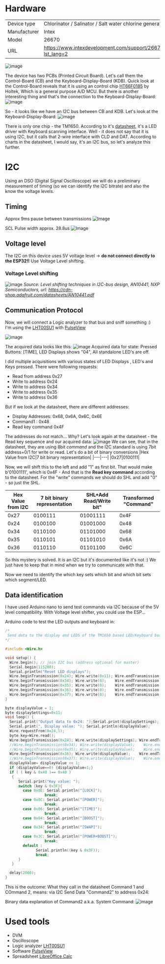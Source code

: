# Hardware
| | |
|----|----|
|Device type|Chlorinator / Salinator / Salt water chlorine generator|
|Manufacturer|Intex|
|Model|26670|
|URL|https://www.intexdevelopment.com/support/26670/productdetail?lst_lang=2|

![image](https://github.com/aelias-eu/open-pool-control-module/assets/71124636/53268200-36d2-4510-a99d-1985ac8555df)


The device has two PCBs (Printed Circuit Board). Let's call them the Control-Board (CB) and the Keyboard-Display-Board (KDB).
Quick look at the Control-Board reveals that it is using an control chip [HT66F0185](https://datasheet.lcsc.com/lcsc/1810010214_Holtek-Semicon-HT66F0185_C81481.pdf) by Holtek, Which is a general purpose A/D MCU. But there is another interesting thing and that's the connection to the Keyboard-Display-Board:
![image](https://github.com/aelias-eu/open-pool-control-module/assets/71124636/3642bd01-eb4b-4c7a-8ae5-577d9a6d2d70)

So - it looks like we have an I2C bus between CB and KDB.
Let's look at the Keyboard-Display-Board:
![image](https://github.com/aelias-eu/open-pool-control-module/assets/71124636/71c18893-f580-4531-bad6-c72e5386f779)

There is only one chip - the TM1650. According to it's [datasheet](https://github.com/maxint-rd/TM16xx/blob/master/documents/LED%20driver%20TM1650%20v2.1%20EN.pdf), it's a LED driver with Keyboard scanning interface.  Well - it does not say that it is using I2C, but it calls that 2-wire interface with CLD and DAT. According to charts in the datasheet, I would say, it's an I2C bus, so let's analyze this further.

# I2C
Using an DSO (Digital Signal Oscilloscope) we will do a preliminary measurement of timing (so we can identify the I2C bitrate) and also the know the voltage levels.

## Timing
Approx 9ms pause between transmissions
![Image](https://github.com/users/aelias-eu/projects/3/assets/71124636/0cd080c4-25f0-442c-ac6b-393191f060ae)

SCL Pulse width approx.  28.8us
![Image](https://github.com/users/aelias-eu/projects/3/assets/71124636/18cf7536-315f-4e62-bf81-332fc88fc793)

## Voltage level
The I2C on this device uses 5V voltage level -> **do not connect directly to the ESP32!!**
Use Voltage Level shifting.

### Voltage Level shifting
![image](https://github.com/aelias-eu/open-pool-control-module/assets/71124636/3109b3a3-3bf7-42cd-88b1-d8994b045582)
*Source: Level shifting techniques in I2C-bus design, AN10441, NXP Semiconductors, url: https://cdn-shop.adafruit.com/datasheets/AN10441.pdf*

## Communication Protocol
Now, we will connect a Logic analyzer to that bus and sniff something :)  
I'm using the [LHT00SU1](https://sigrok.org/wiki/Noname_LHT00SU1) with [PulseView](https://sigrok.org/wiki/PulseView)

![image](https://github.com/aelias-eu/open-pool-control-module/assets/71124636/1b440afc-2610-4e66-b283-141ffc31b929)

The acquired data looks like this:
![image](https://github.com/aelias-eu/open-pool-control-module/assets/71124636/57479c8d-6449-4e1f-93ec-af6544aaf55d)
Acquired data for state: Pressed Buttons: [TIME], LED Displays shows "04", All standalone LED's are off.

I did multiple acquisitions with various states of LED Displays , LED's and Keys pressed. 
There were following requests:
 * Read from address 0x27
 * Write to address 0x24
 * Write to address 0x34
 * Write to address 0x35
 * Write to address 0x36

But if we look at the datasheet, there are different addresses:
* Display Addresses: 0x68, 0x6A, 0x6C, 0x6E
* Command1 : 0x48
* Read key command 0x4F

The addresses do not match... Why?
Let's look again at the datasheet - the Read key sequence and our acquired data:
![image](https://github.com/aelias-eu/open-pool-control-module/assets/71124636/0f700216-7649-4797-a79b-fbb722c70cb9)
We can see, that in the datasheet, they are using 8bit *command* and the I2C standard is using 7bit address+0/1 for write or read.
Let's do a bit of binary conversions
|Hex Value from I2C|7 bit binary representation|
|---|---|
|0x27|0100111|

Now, we will shift this to the left and add "1" as first bit. That would make b'01001111', which is 0x4F - And that is the **Read key command** according to the datasheet. For the "write" commands we should do SHL and add "0" - so just the SHL.

|Hex Value from I2C|7 bit binary representation|SHL+Add Read/Write bit"|Transformed "Command"|
|---|---|---|---|
|0x27|0100111|01001111|0x4F|
|0x24|0100100|01001000|0x48|
|0x34|0110100|01101000|0x68|
|0x35|0110101|01101010|0x6A|
|0x36|0110110|01101100|0x6C|

So this mystery is solved. It is an I2C but it's documented like it's not :) We just have to keep that in mind when we try to communicate with that.

Now we need to identify the which key sets which bit and which bit sets which segment/LED.

## Data identification
I have used Arduino nano to send test commands via I2C because of the 5V level compatibility. With Voltage level shifter, you could use the ESP...

Arduino code to test the LED outputs and keyboard in:
```c++
/*
 Send data to the display and LEDS of the TM1650 based LED/Keyboard board from Intex Chlorinator
*/

#include <Wire.h>

void setup() {
  Wire.begin(); // join I2C bus (address optional for master)
  Serial.begin(115200);
  Serial.println("Reset LED displays");
  Wire.beginTransmission(0x24); Wire.write(0x11); Wire.endTransmission();   // According to manual: It's the Command "Display ON, Brightness Level" 
  Wire.beginTransmission(0x34); Wire.write(0);    Wire.endTransmission();  
  Wire.beginTransmission(0x35); Wire.write(0);    Wire.endTransmission();    
  Wire.beginTransmission(0x36); Wire.write(0);    Wire.endTransmission(); 
  Wire.beginTransmission(0x37); Wire.write(0);    Wire.endTransmission();   
}

byte displayValue = 1;
byte displaySettings=0x11;
void loop() { 
  Serial.print("Output data to 0x24: ");Serial.print(displaySettings);
  Serial.print(", Display value: "); Serial.println(displayValue);
  Wire.requestFrom(0x24,1);
  byte key=Wire.read();
  Wire.beginTransmission(0x24); Wire.write(displaySettings); Wire.endTransmission();  // Send setting (brightness & display on/off
  //Wire.beginTransmission(0x34); Wire.write(displayValue);    Wire.endTransmission();  // Right LED Display
  //Wire.beginTransmission(0x35); Wire.write(displayValue);    Wire.endTransmission();  // Left LED Display
  Wire.beginTransmission(0x36); Wire.write(displayValue);    Wire.endTransmission();   // Status LEDs
  //Wire.beginTransmission(0x37); Wire.write(displayValue);    Wire.endTransmission();  // This is unused
  displayValue= displayValue << 1;
  if (displayValue==0) {displayValue=1;}
  if ( ( key & 0x40 )== 0x40 )
   {
      Serial.print("Key value: ");
      switch (key & 0x3F){
        case 0x0E: Serial.println("[LOCK]");
                  break;
        case 0x0C: Serial.println("[POWER]");
                  break;
        case 0x06: Serial.println("[TIME]");
                  break;
        case 0x04: Serial.println("[BOOST]");
                  break;
        case 0x34: Serial.println("[SWAP]");
                  break;
        case 0x3C: Serial.println("[POWER+BOOST]");
                  break;
        default : 
              Serial.println((key & 0x3F));
              break;
      }
   }

  delay(2000);
}
```
This is the outcome:
What they call in the datasheet Command 1 and COmmand 2, means: via I2C Send Data "Command2" to address 0x24:

Binary data explanation  of Command2 a.k.a. System Command:
![image](https://github.com/aelias-eu/open-pool-control-module/assets/71124636/80b40237-544a-4c44-95a7-5363728fda2c)



# Used tools
 - DVM
 - Oscilloscope
 - Logic analyzer [LHT00SU1](https://sigrok.org/wiki/Noname_LHT00SU1)
 - Software [PulseView](https://sigrok.org/wiki/PulseView)
 - Spreadsheet [LibreOffice Calc](https://www.libreoffice.org/discover/calc/)
